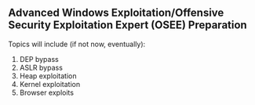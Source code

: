 Advanced Windows Exploitation/Offensive Security Exploitation Expert (OSEE) Preparation
---

Topics will include (if not now, eventually):

1. DEP bypass
2. ASLR bypass
3. Heap exploitation
4. Kernel exploitation
5. Browser exploits
